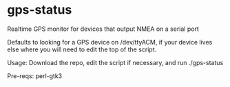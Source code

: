 # gps-status
Realtime GPS monitor for devices that output NMEA on a serial port

Defaults to looking for a GPS device on /dev/ttyACM, if your device lives
else where you will need to edit the top of the script.  

Usage:
Download the repo, edit the script if necessary, and run ./gps-status

Pre-reqs: perl-gtk3
